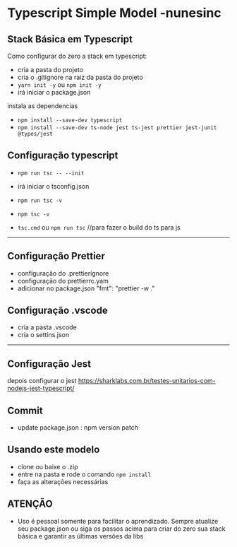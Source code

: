 # Typescript Simple Model -nunesinc

## Stack Básica em Typescript

Como configurar do zero a stack em typescript:

-   cria a pasta do projeto
-   cria o .gitignore na raiz da pasta do projeto
-   ```yarn init -y``` ou ```npm init -y```
-   irá iniciar o package.json

instala as dependencias

-   `npm install --save-dev typescript`
-   ```npm install --save-dev ts-node jest ts-jest prettier jest-junit @types/jest```

## Configuração typescript

-   ```npm run tsc -- --init```
-   irá iniciar o tsconfig.json

-   ```npm run tsc -v```
-   ```npm tsc -v```

-   ```tsc.cmd```  ou ```npm run tsc``` //para fazer o build do ts para js

---

## Configuração Prettier

-   configuração do .prettierignore
-   configuração do prettierrc.yam
-   adicionar no package.json "fmt": "prettier -w ."

## Configuração .vscode

-   cria a pasta .vscode
-   cria o settins.json

---

## Configuração Jest

depois configurar o jest
https://sharklabs.com.br/testes-unitarios-com-nodejs-jest-typescript/

## Commit
-   update package.json : npm version patch

## Usando este modelo
-   clone ou baixe o .zip
-   entre na pasta e rode o comando ```npm install```
-   faça as alterações necessárias


## ATENÇÃO
-   Uso é pessoal somente para facilitar o aprendizado. Sempre atualize  seu package.json ou siga os passos acima para criar do zero sua stack básica e garantir as últimas versões da libs
